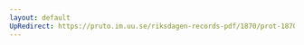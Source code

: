 ```yaml
---
layout: default
UpRedirect: https://pruto.im.uu.se/riksdagen-records-pdf/1870/prot-1870--ak--512/prot-1870--ak--512_017.pdf
---
```

